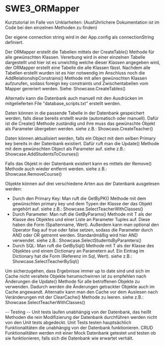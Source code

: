 # SWE3_ORMapper

Kurztutorial im Falle von Unklarheiten: 
(Ausführlichere Dokumentation ist im Code bei den einzelnen Methoden zu finden)

Der eigene connection string wird in der App.config als connectionString definiert.

Der ORMapper erstellt die Tabellen mittels der CreateTable() Methode für alle gewünschten Klassen. 
Vererbung wird in einer einzelnen Tabelle dargestellt und hier ist es unwichtig welche dieser Klassen angegeben wird, der ORMapper erstellt eine Tabelle die alle Klassen fässt.
Nachdem alle Tabellen erstellt wurden ist es hier notwendig im Anschluss noch die AddRelationshipConstrains() Methode mit allen gewünschten Klassen aufzurufen, sodass foreign key constraints und Zwischentabellen vom Mapper generiert werden.
Siehe: Showcase.CreateTables()

Alternativ kann die Datenbank auch manuell mit den Ausdrücken im mitgelieferten File "database_scripts.txt" erstellt werden.

Daten können in die passende Tabelle in der Datenbank gespeichert werden, falls diese bereits erstellt wurde (automatisch oder manuell). Dafür ist die Create() Methode zuständig und ihre muss das gewünschte Objekt als Parameter übergeben werden.
siehe z.B.: Showcase.CreateTeacher()

Daten können aktualisiert werden, falls ein Object mit dem selben Primary key bereits in der Datenbank existiert. Dafür ruft man die Update() Methode mit dem gewünschten Object als Parameter auf.
siehe z.B.: Showcase.AddStudentsToCourses()

Falls das Objekt in der Datenbank existiert kann es mittels der Remove() Methode auch wieder entfernt werden.
siehe z.B.: Showcase.RemoveCourse()

Objekte können auf drei verschiedene Arten aus der Datenbank ausgelesen werden:
- Durch den Primary Key: Man ruft die GetByPK() Methode mit dem gewünschten primary key und dem Typen der Klasse der das Objekt angehört auf. 
siehe z.B.: Showcase.SelectTeacherWithClasses()
- Durch Parameter: Man ruft die GetByParams<T>() Methode mit T als der Klasse des Objektes und einer Liste an Parameter Tuples auf. Diese haben die Form (Spaltenname, Wert). Außerdem kann man optional den Operator flag auf true oder false setzen, sodass die Parameter durch AND oder OR getrennt werden. Standardmäßig wird hier AND verwendet.
siehe z.B.: Showcase.SelectStudentsByParamters()
- Durch SQL: Man ruft die GetBySql<T>() Methode mit T als der Klasse des Objektes und einem Dictionary an Parametern auf. Ein Eintrag im Dictionary hat die Form (Referenz im Sql, Wert).
siehe z.B.: Showcase.SelectTeacherBySql()

Um sicherzugehen, dass Ergebnisse immer up to date sind und sich im Cache nicht veraltete Objekte herumschwirren ist zu empfehlen nach Änderungen die Update() Methode für alle betroffenen Objekte zu verwenden. Dadurch werden die Änderungen getrackter Objekte auch im Cache angewandt. 
Alternativ kann man den Cache vor dem Auslesen nach Veränderungen mit der ClearCache() Methode zu leeren.
siehe z.B.: Showcase.SelectTeacherWithClasses()

-- Testing --
Unit tests laufen unabhängig von der Datenbank, das heißt Methoden die rein Modifizierung der Datenbank durchführen werden nicht von den Unit tests abgedeckt. Unit Tests testen hauptsächlich Funktionalitäten die unabhängig von der Datenbank funktionieren. CRUD Funktionalitäten werden mit einer Mock Datenbank getestet und testen ob sie funktionieren, falls sich die Datenbank wie erwartet verhält.
